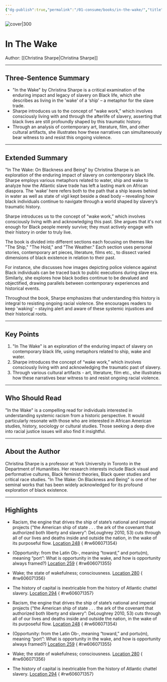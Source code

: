 ```yaml
---
{"dg-publish":true,"permalink":"/01-consume/books/in-the-wake/","title":"In the Wake","tags":["african-american-studies","history","sociology","culture","racial-justice"]}
---
```



![cover|300](http://books.google.com/books/content?id=-q45DQAAQBAJ&printsec=frontcover&img=1&zoom=1&edge=curl&source=gbs_api)

# In The Wake
Author: [[Christina Sharpe\|Christina Sharpe]]

---

## Three-Sentence Summary
- "In the Wake" by Christina Sharpe is a critical examination of the enduring impact and legacy of slavery on Black life, which she describes as living in the 'wake' of a ‘ship’ – a metaphor for the slave trade. 
- Sharpe introduces us to the concept of “wake work,” which involves consciously living with and through the afterlife of slavery, asserting that black lives are still profoundly shaped by this traumatic history.
- Through an analysis of contemporary art, literature, film, and other cultural artifacts, she illustrates how these narratives can simultaneously bear witness to and resist this ongoing violence.

---

## Extended Summary
"In The Wake: On Blackness and Being" by Christina Sharpe is an exploration of the enduring impact of slavery on contemporary black life. Sharpe employs various metaphors related to water, ship and wake to analyze how the Atlantic slave trade has left a lasting mark on African diaspora. The ‘wake’ here refers both to the path that a ship leaves behind in water as well as state of vigil kept beside a dead body – revealing how black individuals continue to navigate through a world shaped by slavery’s traumatic history.

Sharpe introduces us to the concept of “wake work,” which involves consciously living with and acknowledging this past. She argues that it's not enough for Black people merely survive; they must actively engage with their history in order to truly live. 

The book is divided into different sections each focusing on themes like "The Ship," "The Hold," and "The Weather." Each section uses personal stories, contemporary art pieces, literature, films etc., to dissect varied dimensions of black existence in relation to their past. 

For instance, she discusses how images depicting police violence against Black individuals can be traced back to public executions during slave era. Similarly, she explores how black bodies continue to be devalued and objectified, drawing parallels between contemporary experiences and historical events.

Throughout the book, Sharpe emphasizes that understanding this history is integral to resisting ongoing racial violence. She encourages readers to keep 'waking' – staying alert and aware of these systemic injustices and their historical roots.

---

## Key Points
1. "In The Wake" is an exploration of the enduring impact of slavery on contemporary black life, using metaphors related to ship, wake and water.
2. Sharpe introduces the concept of “wake work,” which involves consciously living with and acknowledging the traumatic past of slavery.
3. Through various cultural artifacts - art, literature, film etc., she illustrates how these narratives bear witness to and resist ongoing racial violence.

---

## Who Should Read
"In the Wake" is a compelling read for individuals interested in understanding systemic racism from a historic perspective. It would particularly resonate with those who are interested in African American studies, history, sociology or cultural studies. Those seeking a deep dive into racial justice issues will also find it insightful.

---

## About the Author
Christina Sharpe is a professor at York University in Toronto in the Department of Humanities. Her research interests include Black visual and performative cultures, Black feminist theories, Black queer studies and critical race studies. "In The Wake: On Blackness and Being" is one of her seminal works that has been widely acknowledged for its profound exploration of black existence.

---

## Highlights
- Racism, the engine that drives the ship of state’s national and imperial projects (“the American ship of state . . . the ark of the covenant that authorized both liberty and slavery”: DeLoughrey 2010, 53) cuts through all of our lives and deaths inside and outside the nation, in the wake of its purposeful flow. [Location 248](https://readwise.io/open/606071354)
{ #rw606071354}


- (Opportunity: from the Latin Ob-, meaning “toward,” and portu(m), meaning “port”: What is opportunity in the wake, and how is opportunity always framed?) [Location 259](https://readwise.io/open/606071355)
{ #rw606071355}


- Wake; the state of wakefulness; consciousness. [Location 280](https://readwise.io/open/606071356)
{ #rw606071356}


- The history of capital is inextricable from the history of Atlantic chattel slavery. [Location 294](https://readwise.io/open/606071357)
{ #rw606071357}


- Racism, the engine that drives the ship of state’s national and imperial projects (“the American ship of state . . . the ark of the covenant that authorized both liberty and slavery”: DeLoughrey 2010, 53) cuts through all of our lives and deaths inside and outside the nation, in the wake of its purposeful flow. [Location 248](https://readwise.io/open/606071354)
{ #rw606071354}


- (Opportunity: from the Latin Ob-, meaning “toward,” and portu(m), meaning “port”: What is opportunity in the wake, and how is opportunity always framed?) [Location 259](https://readwise.io/open/606071355)
{ #rw606071355}


- Wake; the state of wakefulness; consciousness. [Location 280](https://readwise.io/open/606071356)
{ #rw606071356}


- The history of capital is inextricable from the history of Atlantic chattel slavery. [Location 294](https://readwise.io/open/606071357)
{ #rw606071357}


